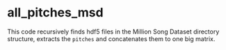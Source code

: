 # all_pitches_msd
This code recursively finds hdf5 files in the Million Song Dataset directory structure, extracts the `pitches` and concatenates them to one big matrix.
